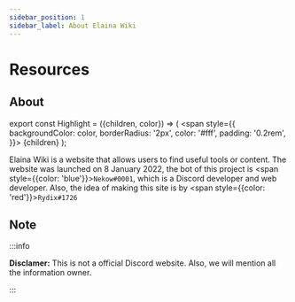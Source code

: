 ```yaml
---
sidebar_position: 1
sidebar_label: About Elaina Wiki
---
```

# Resources

## About

export const Highlight = ({children, color}) => (
  <span
    style={{
      backgroundColor: color,
      borderRadius: '2px',
      color: '#fff',
      padding: '0.2rem',
    }}>
    {children}
  </span>
);

Elaina Wiki is a website that allows users to find useful tools or content. The website was launched on 8 January 2022, the bot of this project is <span style={{color: 'blue'}}><code>Nekow#0001</code></span>, which is a Discord developer and web developer. Also, the idea of making this site is by <span style={{color: 'red'}}>`Rydix#1726`</span>

## Note

:::info

**Disclamer:** This is not a official Discord website. Also, we will mention all the information owner.

:::